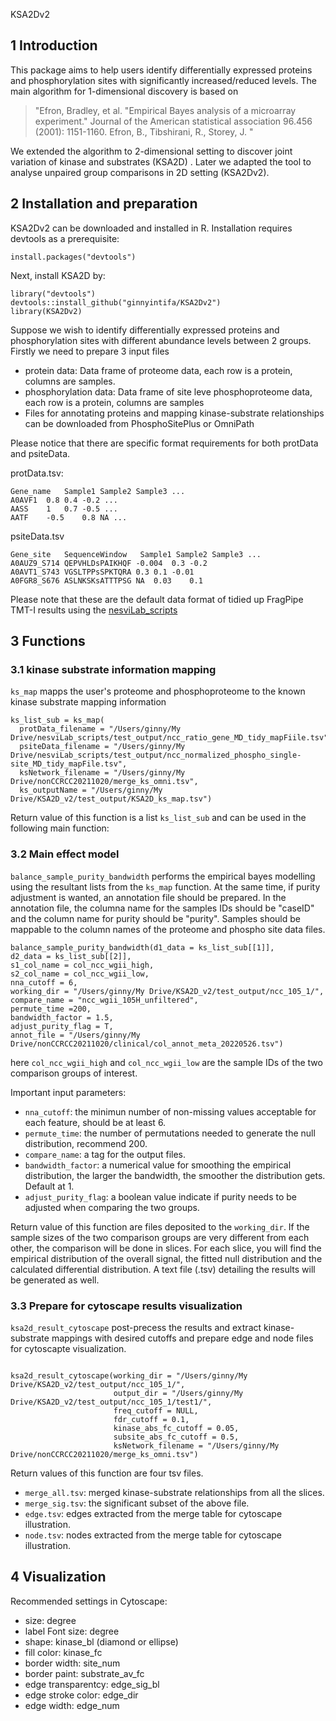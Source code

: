 KSA2Dv2

## 1 Introduction 

This package aims to help users identify differentially expressed proteins and phosphorylation sites with significantly increased/reduced levels. 
The main algorithm for 1-dimensional discovery is based on
>"Efron, Bradley, et al. "Empirical Bayes analysis of a microarray experiment." Journal of the American statistical association 96.456 (2001): 1151-1160.
Efron, B., Tibshirani, R., Storey, J. "

We extended the algorithm to 2-dimensional setting to discover joint variation of kinase and substrates (KSA2D) . Later we adapted the tool to analyse unpaired group comparisons in 2D setting (KSA2Dv2).

## 2 Installation and preparation 
KSA2Dv2 can be downloaded and installed in R. Installation requires devtools as a prerequisite:

```{r}
install.packages("devtools")
```
Next, install KSA2D by:

```{r}
library("devtools")
devtools::install_github("ginnyintifa/KSA2Dv2")
library(KSA2Dv2)
```

Suppose we wish to identify differentially expressed proteins and phosphorylation sites with different abundance levels between 2 groups. Firstly we need to prepare 3 input files 


* protein data: Data frame of proteome data, each row is a protein, columns are samples.  
* phosphorylation data: Data frame of site leve phosphoproteome data, each row is a protein, columns are samples
* Files for annotating proteins and mapping kinase-substrate relationships can be downloaded from PhosphoSitePlus or OmniPath

Please notice that there are specific format requirements for both protData and psiteData. 

protData.tsv:

```
Gene_name   Sample1 Sample2 Sample3 ...
A0AVF1  0.8 0.4 -0.2 ...
AASS    1   0.7 -0.5 ...
AATF    -0.5    0.8 NA ...
```

psiteData.tsv

```
Gene_site   SequenceWindow	 Sample1 Sample2 Sample3 ...
A0AUZ9_S714 QEPVHLDsPAIKHQF -0.004  0.3 -0.2
A0AVT1_S743 VGSLTPPsSPKTQRA 0.3 0.1 -0.01
A0FGR8_S676 ASLNKSKsATTTPSG NA  0.03    0.1
```
Please note that these are the default data format of tidied up FragPipe TMT-I results using the [nesviLab_scripts](https://github.com/ginnyintifa/nesviLab_scripts)


## 3 Functions 

### 3.1 kinase substrate information mapping
```ks_map``` mapps the user's proteome and phosphoproteome to the known kinase substrate mapping information 

```{r}
ks_list_sub = ks_map(
  protData_filename = "/Users/ginny/My Drive/nesviLab_scripts/test_output/ncc_ratio_gene_MD_tidy_mapFiile.tsv",
  psiteData_filename = "/Users/ginny/My Drive/nesviLab_scripts/test_output/ncc_normalized_phospho_single-site_MD_tidy_mapFile.tsv",
  ksNetwork_filename = "/Users/ginny/My Drive/nonCCRCC20211020/merge_ks_omni.tsv",
  ks_outputName = "/Users/ginny/My Drive/KSA2D_v2/test_output/KSA2D_ks_map.tsv")
```

Return value of this function is a list ```ks_list_sub``` and can be used in the following main function:

### 3.2 Main effect model 

```balance_sample_purity_bandwidth``` performs the empirical bayes modelling using the resultant lists from the ```ks_map``` function. At the same time, if purity adjustment is wanted, an annotation file should be prepared. In the annotation file, the columna name for the samples IDs should be "caseID" and the column name for purity should be "purity". Samples should be mappable to the column names of the proteome and phospho site data files. 


```{r}
balance_sample_purity_bandwidth(d1_data = ks_list_sub[[1]],
d2_data = ks_list_sub[[2]],
s1_col_name = col_ncc_wgii_high,
s2_col_name = col_ncc_wgii_low,
nna_cutoff = 6,    
working_dir = "/Users/ginny/My Drive/KSA2D_v2/test_output/ncc_105_1/",
compare_name = "ncc_wgii_105H_unfiltered",
permute_time =200,
bandwidth_factor = 1.5,                                   
adjust_purity_flag = T,
annot_file = "/Users/ginny/My Drive/nonCCRCC20211020/clinical/col_annot_meta_20220526.tsv")
```


here ```col_ncc_wgii_high``` and ```col_ncc_wgii_low``` are the sample IDs of the two comparison groups of interest. 

Important input parameters:

* ```nna_cutoff```: the minimun number of non-missing values acceptable for each feature, should be at least 6. 
* ```permute_time```: the number of permutations needed to generate the null distribution, recommend 200.
* ```compare_name```: a tag for the output files.
* ```bandwidth_factor```: a numerical value for smoothing the empirical distribution, the larger the bandwidth, the smoother the distribution gets. Default at 1. 
* ```adjust_purity_flag```: a boolean value indicate if purity needs to be adjusted when comparing the two groups. 

Return value of this function are files deposited to the ```working_dir```. If the sample sizes of the two comparison groups are very different from each other, the comparison will be done in slices. For each slice, you will find the empirical distribution of the overall signal, the fitted null distribution and the calculated differential distribution. A text file (.tsv) detailing the results will be generated as well. 

### 3.3 Prepare for cytoscape results visualization

```ksa2d_result_cytoscape``` post-precess the results and extract kinase-substrate mappings with desired cutoffs and prepare edge and node files for cytoscapte visualization. 

```{r}

ksa2d_result_cytoscape(working_dir = "/Users/ginny/My Drive/KSA2D_v2/test_output/ncc_105_1/",
                       output_dir = "/Users/ginny/My Drive/KSA2D_v2/test_output/ncc_105_1/test1/",
                       freq_cutoff = NULL,
                       fdr_cutoff = 0.1,
                       kinase_abs_fc_cutoff = 0.05,
                       subsite_abs_fc_cutoff = 0.5,
                       ksNetwork_filename = "/Users/ginny/My Drive/nonCCRCC20211020/merge_ks_omni.tsv")

```

Return values of this function are four tsv files. 
* ```merge_all.tsv```: merged kinase-substrate relationships from all the slices. 
* ```merge_sig.tsv```: the significant subset of the above file. 
* ```edge.tsv```: edges extracted from the merge table for cytoscape illustration. 
* ```node.tsv```: nodes extracted from the merge table for cytoscape illustration. 

## 4 Visualization 
Recommended settings in Cytoscape:

* size: degree
* label Font size: degree
* shape: kinase_bl (diamond or ellipse)
* fill color: kinase_fc
* border width: site_num
* border paint: substrate_av_fc
* edge transparentcy: edge_sig_bl
* edge stroke color: edge_dir 
* edge width: edge_num




